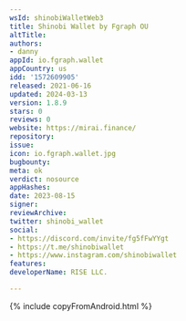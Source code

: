 ```yaml
---
wsId: shinobiWalletWeb3
title: Shinobi Wallet by Fgraph OU
altTitle: 
authors:
- danny
appId: io.fgraph.wallet
appCountry: us
idd: '1572609905'
released: 2021-06-16
updated: 2024-03-13
version: 1.8.9
stars: 0
reviews: 0
website: https://mirai.finance/
repository: 
issue: 
icon: io.fgraph.wallet.jpg
bugbounty: 
meta: ok
verdict: nosource
appHashes: 
date: 2023-08-15
signer: 
reviewArchive: 
twitter: shinobi_wallet
social:
- https://discord.com/invite/fg5fFwYYgt
- https://t.me/shinobiwallet
- https://www.instagram.com/shinobiwallet
features: 
developerName: RISE LLC.

---
```


{% include copyFromAndroid.html %}